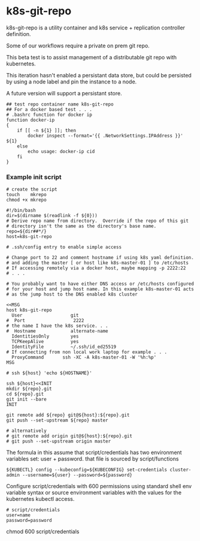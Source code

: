 # k8s-git-repo

k8s-git-repo is a utility container and k8s service + replication
controller definition.

Some of our workflows require a private on prem git repo.

This beta test is to assist management of a distributable git repo
with kubernetes.

This iteration hasn't enabled a persistant data store, but could be
persisted by using a node label and pin the instance to a node.

A future version will support a persistant store.

```
## test repo container name k8s-git-repo
## For a docker based test . . .
# .bashrc function for docker ip
function docker-ip
{
    if [[ -n ${1} ]]; then
        docker inspect --format='{{ .NetworkSettings.IPAddress }}' ${1}
    else
        echo usage: docker-ip cid
    fi
}
```

### Example init script


```
# create the script 
touch    mkrepo
chmod +x mkrepo
```

```
#!/bin/bash
dir=$(dirname $(readlink -f ${0}))
# Derive repo name from directory.  Override if the repo of this git
# directory isn't the same as the directory's base name.
repo=${dir##*/}
host=k8s-git-repo

# .ssh/config entry to enable simple access

# Change port to 22 and comment hostname if using k8s yaml definition.
# and adding the master [ or host like k8s-master-01 ] to /etc/hosts
# If accessing remotely via a docker host, maybe mapping -p 2222:22
# . . .

# You probably want to have either DNS access or /etc/hosts configured
# for your host and jump host name. In this example k8s-master-01 acts
# as the jump host to the DNS enabled k8s cluster

<<MSG
host k8s-git-repo
  User                  git
#  Port                  2222
# the name I have the k8s service. . .
#  Hostname             alternate-name
  IdentitiesOnly        yes
  TCPKeepAlive          yes
  IdentityFile          ~/.ssh/id_ed25519
# If connecting from non local work laptop for example . . .
  ProxyCommand       ssh -XC -A k8s-master-01 -W '%h:%p'
MSG

# ssh ${host} 'echo ${HOSTNAME}'

ssh ${host}<<INIT
mkdir ${repo}.git
cd ${repo}.git
git init --bare
INIT

git remote add ${repo} git@${host}:${repo}.git
git push --set-upstream ${repo} master

# alternatively 
# git remote add origin git@${host}:${repo}.git
# git push --set-upstream origin master
```

The formula in this assume that script/credentials has two environment
variables set: user + password. that file is sourced by script/functions

    ${KUBECTL} config --kubeconfig=${KUBECONFIG} set-credentials cluster-admin --username=${user} --password=${password}

Configure script/credentials with 600 permissions using standard shell
env variable syntax or source environment variables with the values
for the kubernetes kubectl access.

```
# script/credentials
user=name
password=password
```

chmod 600 script/credentials
